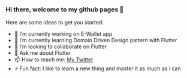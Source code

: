### Hi there, welcome to my github pages 👋

Here are some ideas to get you started:

- 🔭 I’m currently working on E-Wallet app
- 🌱 I’m currently learning Domain Driven Design pattern with Flutter
- 👯 I’m looking to collaborate on Flutter
- 💬 Ask me about Flutter
- 📫 How to reach me: [My Twitter](https://twitter.com/raymonddenny14)
- ⚡ Fun fact: I like to learn a new thing and master it as much as i can

